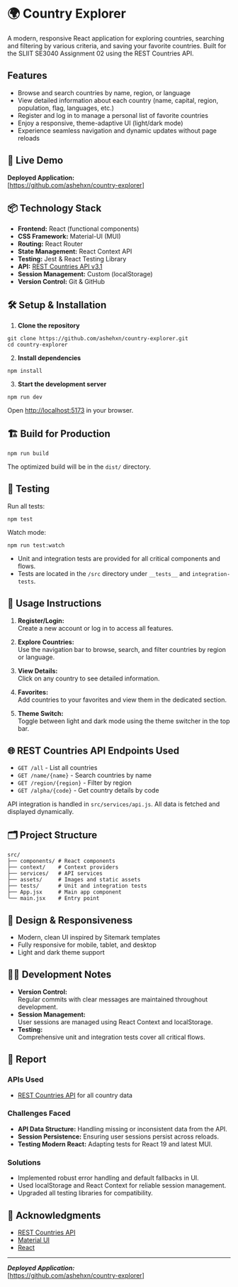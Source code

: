 # 🌍 Country Explorer

A modern, responsive React application for exploring countries, searching and filtering by various criteria, and saving your favorite countries. Built for the SLIIT SE3040 Assignment 02 using the REST Countries API.

## Features

- Browse and search countries by name, region, or language
- View detailed information about each country (name, capital, region, population, flag, languages, etc.)
- Register and log in to manage a personal list of favorite countries
- Enjoy a responsive, theme-adaptive UI (light/dark mode)
- Experience seamless navigation and dynamic updates without page reloads

## 🚀 Live Demo

**Deployed Application:**  
[https://github.com/ashehxn/country-explorer]

## 📦 Technology Stack

- **Frontend:** React (functional components)
- **CSS Framework:** Material-UI (MUI)
- **Routing:** React Router
- **State Management:** React Context API
- **Testing:** Jest & React Testing Library
- **API:** [REST Countries API v3.1](https://restcountries.com/)
- **Session Management:** Custom (localStorage)
- **Version Control:** Git & GitHub

## 🛠️ Setup & Installation

1. **Clone the repository**
```
git clone https://github.com/ashehxn/country-explorer.git
cd country-explorer
```

2. **Install dependencies**
```
npm install
```

3. **Start the development server**
```
npm run dev
```

Open [http://localhost:5173](http://localhost:5173) in your browser.

## 🏗️ Build for Production

```
npm run build
```

The optimized build will be in the `dist/` directory.

## 🧪 Testing

Run all tests:
```
npm test
```

Watch mode:
```
npm run test:watch
```

- Unit and integration tests are provided for all critical components and flows.
- Tests are located in the `/src` directory under `__tests__` and `integration-tests`.

## 📝 Usage Instructions

1. **Register/Login:**  
   Create a new account or log in to access all features.

2. **Explore Countries:**  
   Use the navigation bar to browse, search, and filter countries by region or language.

3. **View Details:**  
   Click on any country to see detailed information.

4. **Favorites:**  
   Add countries to your favorites and view them in the dedicated section.

5. **Theme Switch:**  
   Toggle between light and dark mode using the theme switcher in the top bar.

## 🌐 REST Countries API Endpoints Used

- `GET /all` - List all countries
- `GET /name/{name}` - Search countries by name
- `GET /region/{region}` - Filter by region
- `GET /alpha/{code}` - Get country details by code

API integration is handled in `src/services/api.js`. All data is fetched and displayed dynamically.

## 🗂️ Project Structure

```
src/
├── components/ # React components
├── context/    # Context providers
├── services/   # API services
├── assets/     # Images and static assets
├── tests/      # Unit and integration tests
├── App.jsx     # Main app component
└── main.jsx    # Entry point
```

## 🧩 Design & Responsiveness

- Modern, clean UI inspired by Sitemark templates
- Fully responsive for mobile, tablet, and desktop
- Light and dark theme support

## 🧑‍💻 Development Notes

- **Version Control:**  
  Regular commits with clear messages are maintained throughout development.
- **Session Management:**  
  User sessions are managed using React Context and localStorage.
- **Testing:**  
  Comprehensive unit and integration tests cover all critical flows.

## 📝 Report

### APIs Used
- [REST Countries API](https://restcountries.com/) for all country data

### Challenges Faced
- **API Data Structure:** Handling missing or inconsistent data from the API.
- **Session Persistence:** Ensuring user sessions persist across reloads.
- **Testing Modern React:** Adapting tests for React 19 and latest MUI.

### Solutions
- Implemented robust error handling and default fallbacks in UI.
- Used localStorage and React Context for reliable session management.
- Upgraded all testing libraries for compatibility.

## 🙏 Acknowledgments

- [REST Countries API](https://restcountries.com/)
- [Material UI](https://mui.com/)
- [React](https://react.dev/)

---

**_Deployed Application:_**  
[https://github.com/ashehxn/country-explorer]
